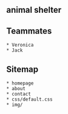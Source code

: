 
## animal shelter

## Teammates
	* Veronica 
	* Jack

## Sitemap
	* homepage
	* about
	* contact
	* css/default.css
	* img/ 
